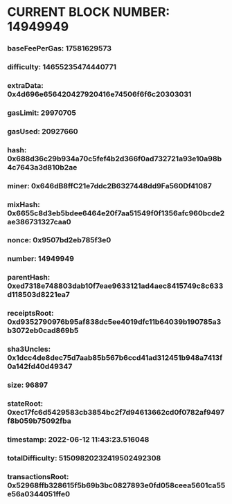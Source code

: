 # CURRENT BLOCK NUMBER: 14949949

### baseFeePerGas: 17581629573
### difficulty: 14655235474440771
### extraData: 0x4d696e656420427920416e74506f6f6c20303031
### gasLimit: 29970705
### gasUsed: 20927660
### hash: 0x688d36c29b934a70c5fef4b2d366f0ad732721a93e10a98b4c7643a3d810b2ae
### miner: 0x646dB8ffC21e7ddc2B6327448dd9Fa560Df41087
### mixHash: 0x6655c8d3eb5bdee6464e20f7aa51549f0f1356afc960bcde2ae386731327caa0
### nonce: 0x9507bd2eb785f3e0
### number: 14949949
### parentHash: 0xed7318e748803dab10f7eae9633121ad4aec8415749c8c633d118503d8221ea7
### receiptsRoot: 0xd9352790976b95af838dc5ee4019dfc11b64039b190785a3b3072eb0cad869b5
### sha3Uncles: 0x1dcc4de8dec75d7aab85b567b6ccd41ad312451b948a7413f0a142fd40d49347
### size: 96897
### stateRoot: 0xec17fc6d5429583cb3854bc2f7d94613662cd0f0782af9497f8b059b75092fba
### timestamp: 2022-06-12 11:43:23.516048
### totalDifficulty: 51509820232419502492308
### transactionsRoot: 0x52968ffb328615f5b69b3bc0827893e0fd058ceea5601ca55e56a0344051ffe0
